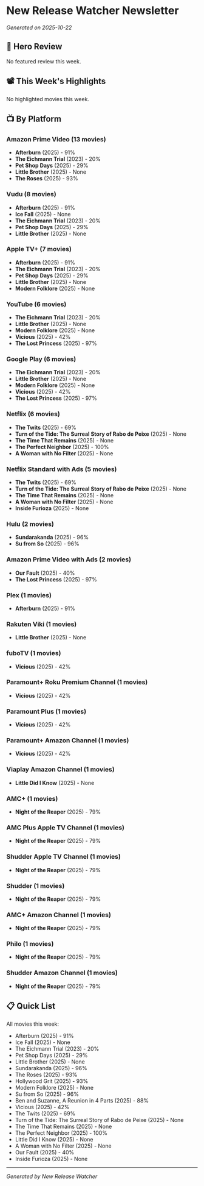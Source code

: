 # New Release Watcher Newsletter
*Generated on 2025-10-22*

## 🌟 Hero Review
No featured review this week.

## 📽️ This Week's Highlights
No highlighted movies this week.
## 📺 By Platform
### Amazon Prime Video (13 movies)
- **Afterburn** (2025) - 91%
- **The Eichmann Trial** (2023) - 20%
- **Pet Shop Days** (2025) - 29%
- **Little Brother** (2025) - None
- **The Roses** (2025) - 93%

### Vudu (8 movies)
- **Afterburn** (2025) - 91%
- **Ice Fall** (2025) - None
- **The Eichmann Trial** (2023) - 20%
- **Pet Shop Days** (2025) - 29%
- **Little Brother** (2025) - None

### Apple TV+ (7 movies)
- **Afterburn** (2025) - 91%
- **The Eichmann Trial** (2023) - 20%
- **Pet Shop Days** (2025) - 29%
- **Little Brother** (2025) - None
- **Modern Folklore** (2025) - None

### YouTube (6 movies)
- **The Eichmann Trial** (2023) - 20%
- **Little Brother** (2025) - None
- **Modern Folklore** (2025) - None
- **Vicious** (2025) - 42%
- **The Lost Princess** (2025) - 97%

### Google Play (6 movies)
- **The Eichmann Trial** (2023) - 20%
- **Little Brother** (2025) - None
- **Modern Folklore** (2025) - None
- **Vicious** (2025) - 42%
- **The Lost Princess** (2025) - 97%

### Netflix (6 movies)
- **The Twits** (2025) - 69%
- **Turn of the Tide: The Surreal Story of Rabo de Peixe** (2025) - None
- **The Time That Remains** (2025) - None
- **The Perfect Neighbor** (2025) - 100%
- **A Woman with No Filter** (2025) - None

### Netflix Standard with Ads (5 movies)
- **The Twits** (2025) - 69%
- **Turn of the Tide: The Surreal Story of Rabo de Peixe** (2025) - None
- **The Time That Remains** (2025) - None
- **A Woman with No Filter** (2025) - None
- **Inside Furioza** (2025) - None

### Hulu (2 movies)
- **Sundarakanda** (2025) - 96%
- **Su from So** (2025) - 96%

### Amazon Prime Video with Ads (2 movies)
- **Our Fault** (2025) - 40%
- **The Lost Princess** (2025) - 97%

### Plex (1 movies)
- **Afterburn** (2025) - 91%

### Rakuten Viki (1 movies)
- **Little Brother** (2025) - None

### fuboTV (1 movies)
- **Vicious** (2025) - 42%

### Paramount+ Roku Premium Channel (1 movies)
- **Vicious** (2025) - 42%

### Paramount Plus (1 movies)
- **Vicious** (2025) - 42%

### Paramount+ Amazon Channel (1 movies)
- **Vicious** (2025) - 42%

### Viaplay Amazon Channel (1 movies)
- **Little Did I Know** (2025) - None

### AMC+ (1 movies)
- **Night of the Reaper** (2025) - 79%

### AMC Plus Apple TV Channel  (1 movies)
- **Night of the Reaper** (2025) - 79%

### Shudder Apple TV Channel (1 movies)
- **Night of the Reaper** (2025) - 79%

### Shudder (1 movies)
- **Night of the Reaper** (2025) - 79%

### AMC+ Amazon Channel (1 movies)
- **Night of the Reaper** (2025) - 79%

### Philo (1 movies)
- **Night of the Reaper** (2025) - 79%

### Shudder Amazon Channel (1 movies)
- **Night of the Reaper** (2025) - 79%

## 📋 Quick List
All movies this week:
- Afterburn (2025) - 91%
- Ice Fall (2025) - None
- The Eichmann Trial (2023) - 20%
- Pet Shop Days (2025) - 29%
- Little Brother (2025) - None
- Sundarakanda (2025) - 96%
- The Roses (2025) - 93%
- Hollywood Grit (2025) - 93%
- Modern Folklore (2025) - None
- Su from So (2025) - 96%
- Ben and Suzanne, A Reunion in 4 Parts (2025) - 88%
- Vicious (2025) - 42%
- The Twits (2025) - 69%
- Turn of the Tide: The Surreal Story of Rabo de Peixe (2025) - None
- The Time That Remains (2025) - None
- The Perfect Neighbor (2025) - 100%
- Little Did I Know (2025) - None
- A Woman with No Filter (2025) - None
- Our Fault (2025) - 40%
- Inside Furioza (2025) - None

---
*Generated by New Release Watcher*